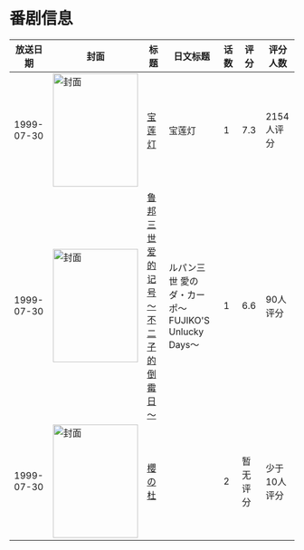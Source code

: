 # 番剧信息

|放送日期|封面|标题|日文标题|话数|评分|评分人数|
|---|---|---|---|---|---|---|
|1999-07-30|<img src="//lain.bgm.tv/pic/cover/c/4f/5a/3849_x98kG.jpg" alt="封面" style="width:150px;height:200px;object-fit:cover;">|[宝莲灯](https://bangumi.tv/subject/3849)|宝莲灯|1|7.3|2154人评分|
|1999-07-30|<img src="//lain.bgm.tv/pic/cover/c/89/4c/84987_l2668.jpg" alt="封面" style="width:150px;height:200px;object-fit:cover;">|[鲁邦三世 爱的记号～不二子的倒霉日～](https://bangumi.tv/subject/84987)|ルパン三世 愛のダ・カーポ〜FUJIKO'S Unlucky Days〜|1|6.6|90人评分|
|1999-07-30|<img src="/img/no_icon_subject.png" alt="封面" style="width:150px;height:200px;object-fit:cover;">|[櫻の杜](https://bangumi.tv/subject/156139)||2|暂无评分|少于10人评分|
